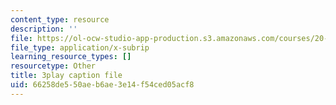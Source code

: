 ```yaml
---
content_type: resource
description: ''
file: https://ol-ocw-studio-app-production.s3.amazonaws.com/courses/20-219-becoming-the-next-bill-nye-writing-and-hosting-the-educational-show-january-iap-2015/66258de550aeb6ae3e14f54ced05acf8_Ui2q2uoA-_g.srt
file_type: application/x-subrip
learning_resource_types: []
resourcetype: Other
title: 3play caption file
uid: 66258de5-50ae-b6ae-3e14-f54ced05acf8
---
```

